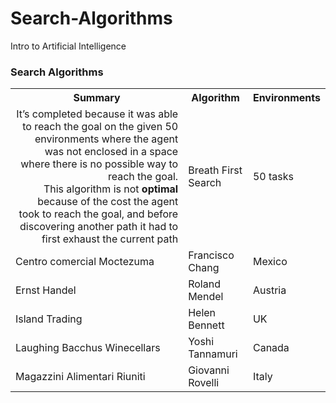 # Search-Algorithms
Intro to Artificial Intelligence

<h3>Search Algorithms</h3>

<table>
  <tr>
    <th>Summary</th>
    <th>Algorithm</th>
    <th>Environments</th>
  </tr>
  <tr>
    <td style="text-align:right">
        It’s completed because it was able to reach the goal on the given 50 environments where 
        the agent was not enclosed in a space where there is no possible way to reach the goal. <br>
        This algorithm is not <strong>optimal</strong> because of the cost the agent 
        took to reach the goal, and before discovering another path it had to first exhaust 
        the current path 
    </td>
    <td>Breath First Search</td>
    <td>50 tasks</td>
  </tr>
  <tr>
    <td>Centro comercial Moctezuma</td>
    <td>Francisco Chang</td>
    <td>Mexico</td>
  </tr>
  <tr>
    <td>Ernst Handel</td>
    <td>Roland Mendel</td>
    <td>Austria</td>
  </tr>
  <tr>
    <td>Island Trading</td>
    <td>Helen Bennett</td>
    <td>UK</td>
  </tr>
  <tr>
    <td>Laughing Bacchus Winecellars</td>
    <td>Yoshi Tannamuri</td>
    <td>Canada</td>
  </tr>
  <tr>
    <td>Magazzini Alimentari Riuniti</td>
    <td>Giovanni Rovelli</td>
    <td>Italy</td>
  </tr>
</table>


